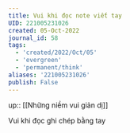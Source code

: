 ```yaml
---
title: Vui khi đọc note viết tay
UID: 221005231026
created: 05-Oct-2022
journal_id: 58
tags:
  - 'created/2022/Oct/05'
  - 'evergreen'
  - 'permanent/think'
aliases: '221005231026'
publish: False
---
```

up:: [[Những niềm vui giản dị]]

Vui khi đọc ghi chép bằng tay
